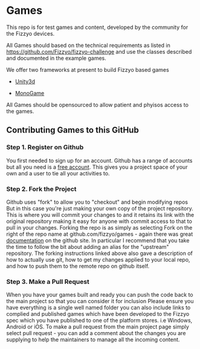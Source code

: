 # Games

This repo is for test games and content, developed by the community  for the Fizzyo devices. 

All Games should based on the technical requirements as listed in https://github.com/Fizzyo/fizzyo-challenge and use the classes described and documented in the example games.

We offer two frameworks at present to build Fizzyo based games

- [Unity3d](https://github.com/Fizzyo/fizzyo-challenge/tree/master/Fizzyo-Unity-Example)

- [MonoGame](https://github.com/Fizzyo/fizzyo-challenge/tree/master/Fizzyo-MonoGame-Example)

All Games should be opensourced to allow patient and phyisos access to the games. 

## Contributing Games to this GitHub

### Step 1. Register on Github
You first needed to sign up for an account. Github has a range of accounts but all you need is a [free account](https://github.com/signup/free). This gives you a project space of your own and a user to tie all your activities to.

### Step 2. Fork the Project
Github uses "fork" to allow you to "checkout" and begin modifying repos
But in this case you're just making your own copy of the project repository. This is where you will commit your changes to and it retains its link with the original repository making it easy for anyone with commit access to that to pull in your changes.  Forking the repo is as simply as selecting Fork on the right of the repo name at github.com/fizzyo/games - again there was great [documentation](https://help.github.com/articles/fork-a-repo/) on the github site. In particular I recommend that you take the time to follow the bit about adding an alias for the "upstream" repository.
The forking instructions linked above also gave a description of how to actually use git, how to get my changes applied to your local repo, and how to push them to the remote repo on github itself.

### Step 3. Make a Pull Request
When you have your games built and ready you can push the code back to the main project so that you can consider it for inclusion Please ensure you have everything is a single well named folder you can also include links to complied and published games which have been developed to the Fizzyo spec which you have published to one of the platform stores. i.e Windows, Android or iOS. To make a pull request from the main project page simply select pull request - you can add a comment about the changes you are supplying to help the maintainers to manage all the incoming content.
